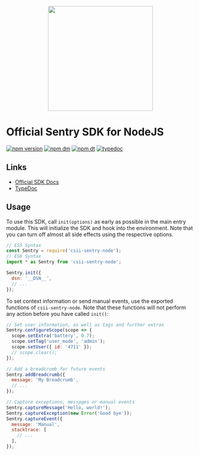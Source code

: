 <p align="center">
  <a href="https://sentry.io" target="_blank" align="center">
    <img src="https://sentry-brand.storage.googleapis.com/sentry-logo-black.png" width="280">
  </a>
  <br />
</p>

# Official Sentry SDK for NodeJS

[![npm version](https://img.shields.io/npm/v/csii-sentry-node.svg)](https://www.npmjs.com/package/csii-sentry-node)
[![npm dm](https://img.shields.io/npm/dm/csii-sentry-node.svg)](https://www.npmjs.com/package/csii-sentry-node)
[![npm dt](https://img.shields.io/npm/dt/csii-sentry-node.svg)](https://www.npmjs.com/package/csii-sentry-node)
[![typedoc](https://img.shields.io/badge/docs-typedoc-blue.svg)](http://getsentry.github.io/sentry-javascript/)

## Links

- [Official SDK Docs](https://docs.sentry.io/quickstart/)
- [TypeDoc](http://getsentry.github.io/sentry-javascript/)

## Usage

To use this SDK, call `init(options)` as early as possible in the main entry module. This will initialize the SDK and
hook into the environment. Note that you can turn off almost all side effects using the respective options.

```javascript
// ES5 Syntax
const Sentry = require('csii-sentry-node');
// ES6 Syntax
import * as Sentry from 'csii-sentry-node';

Sentry.init({
  dsn: '__DSN__',
  // ...
});
```

To set context information or send manual events, use the exported functions of `csii-sentry-node`. Note that these
functions will not perform any action before you have called `init()`:

```javascript
// Set user information, as well as tags and further extras
Sentry.configureScope(scope => {
  scope.setExtra('battery', 0.7);
  scope.setTag('user_mode', 'admin');
  scope.setUser({ id: '4711' });
  // scope.clear();
});

// Add a breadcrumb for future events
Sentry.addBreadcrumb({
  message: 'My Breadcrumb',
  // ...
});

// Capture exceptions, messages or manual events
Sentry.captureMessage('Hello, world!');
Sentry.captureException(new Error('Good bye'));
Sentry.captureEvent({
  message: 'Manual',
  stacktrace: [
    // ...
  ],
});
```

